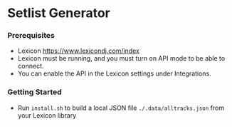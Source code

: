 # Setlist Generator

### Prerequisites

- Lexicon https://www.lexicondj.com/index
- Lexicon must be running, and you must turn on API mode to be able to connect.
- You can enable the API in the Lexicon settings under Integrations.

### Getting Started

- Run `install.sh` to build a local JSON file `./.data/alltracks.json` from your Lexicon library
